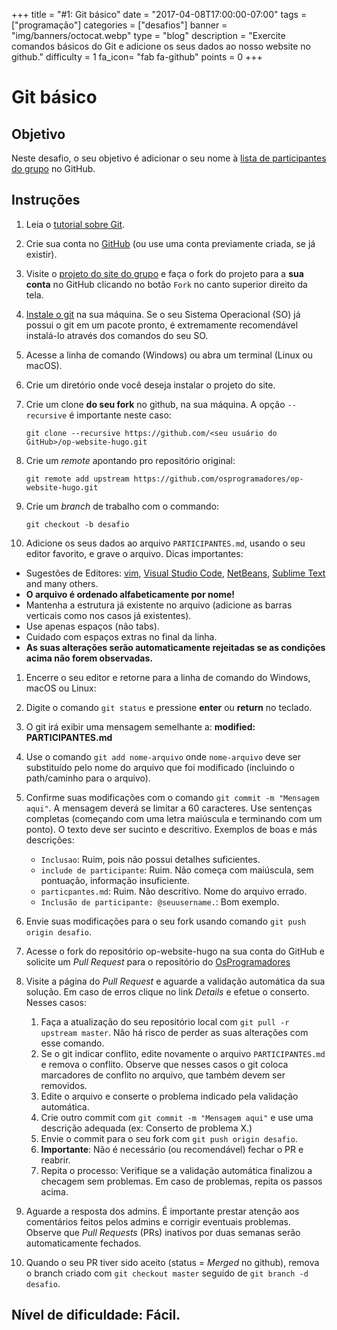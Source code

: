 +++
title = "#1: Git básico"
date = "2017-04-08T17:00:00-07:00"
tags = ["programação"]
categories = ["desafios"]
banner = "img/banners/octocat.webp"
type = "blog"
description = "Exercite comandos básicos do Git e adicione os seus dados ao nosso website no github."
difficulty = 1
fa_icon= "fab fa-github"
points = 0
+++

# Git básico

## Objetivo

Neste desafio, o seu objetivo é adicionar o seu nome à [lista de participantes do grupo](https://github.com/OsProgramadores/op-website-hugo/blob/master/PARTICIPANTES.md) no GitHub.

## Instruções

1. Leia o [tutorial sobre Git](https://tableless.com.br/tudo-que-voce-queria-saber-sobre-git-e-github-mas-tinha-vergonha-de-perguntar/).

1. Crie sua conta no [GitHub](https://github.com) (ou use uma conta previamente criada, se já existir).

1. Visite o [projeto do site do grupo](https://github.com/OsProgramadores/op-website-hugo) e faça o fork do projeto para a **sua conta** no GitHub clicando no botão `Fork` no canto superior direito da tela.

1. [Instale o git](https://git-scm.com/downloads) na sua máquina. Se o seu Sistema Operacional (SO) já possui o git em um pacote pronto, é extremamente recomendável instalá-lo através dos comandos do seu SO.

1. Acesse a linha de comando (Windows) ou abra um terminal (Linux ou macOS).

1. Crie um diretório onde você deseja instalar o projeto do site.

1. Crie um clone **do seu fork** no github, na sua máquina. A opção `--recursive` é importante neste caso:

    ```
    git clone --recursive https://github.com/<seu usuário do GitHub>/op-website-hugo.git
    ```

1. Crie um _remote_ apontando pro repositório original:
    ```
    git remote add upstream https://github.com/osprogramadores/op-website-hugo.git
    ```

1. Crie um _branch_ de trabalho com o commando:
    ```
    git checkout -b desafio
    ```

1. Adicione os seus dados ao arquivo `PARTICIPANTES.md`, usando o seu editor favorito, e grave o arquivo. Dicas importantes:
  * Sugestões de Editores: [vim](https://www.vim.org/), [Visual Studio Code](https://code.visualstudio.com/), [NetBeans](https://netbeans.apache.org/), [Sublime Text](https://www.sublimetext.com/) and many others.
  * **O arquivo é ordenado alfabeticamente por nome!**
  * Mantenha a estrutura já existente no arquivo (adicione as barras verticais como nos casos já existentes).
  * Use apenas espaços (não tabs).
  * Cuidado com espaços extras no final da linha.
  * **As suas alterações serão automaticamente rejeitadas se as condições acima não forem observadas.**

1. Encerre o seu editor e retorne para a linha de comando do Windows, macOS ou Linux:

1. Digite o comando `git status` e pressione **enter** ou **return** no teclado.

1. O git irá exibir uma mensagem semelhante a: **modified: PARTICIPANTES.md**

1. Use o comando `git add nome-arquivo` onde `nome-arquivo` deve ser substituído pelo nome do arquivo que foi modificado (incluindo o path/caminho para o arquivo).

1. Confirme suas modificações com o comando `git commit -m "Mensagem aqui"`. A mensagem deverá se limitar a 60 caracteres. Use sentenças completas (começando com uma letra maiúscula e terminando com um ponto). O texto deve ser sucinto e descritivo. Exemplos de boas e más descrições:
    * `Inclusao`: Ruim, pois não possui detalhes suficientes.
    * `include de participante`: Ruim. Não começa com maiúscula, sem pontuação, informação insuficiente.
    * `particpantes.md`: Ruim. Não descritivo. Nome do arquivo errado.
    * `Inclusão de participante: @seuusername.`: Bom exemplo.

1. Envie suas modificações para o seu fork usando comando `git push origin desafio`.

1. Acesse o fork do repositório op-website-hugo na sua conta do GitHub e solicite um _Pull Request_ para o repositório do [OsProgramadores](https://github.com/OsProgramadores/op-website-hugo)

1. Visite a página do _Pull Request_ e aguarde a validação automática da sua solução. Em caso de erros clique no link _Details_ e efetue o conserto. Nesses casos:
   1. Faça a atualização do seu repositório local com `git pull -r upstream master`. Não há risco de perder as suas alterações com esse comando.
   1. Se o git indicar conflito, edite novamente o arquivo `PARTICIPANTES.md` e remova o conflito. Observe que nesses casos o git coloca marcadores de conflito no arquivo, que também devem ser removidos.
   1. Edite o arquivo e conserte o problema indicado pela validação automática.
   1. Crie outro commit com `git commit -m "Mensagem aqui"` e use uma descrição adequada (ex: Conserto de problema X.)
   1. Envie o commit para o seu fork com `git push origin desafio`.
   1. **Importante**: Não é necessário (ou recomendável) fechar o PR e reabrir.
   1. Repita o processo: Verifique se a validação automática finalizou a checagem sem problemas. Em caso de problemas, repita os passos acima.

1. Aguarde a resposta dos admins. É importante prestar atenção aos comentários feitos pelos admins e corrigir eventuais problemas. Observe que _Pull Requests_ (PRs) inativos por duas semanas serão automaticamente fechados.

1. Quando o seu PR tiver sido aceito (status = _Merged_ no github), remova o branch criado com `git checkout master` seguido de `git branch -d desafio`.

## Nível de dificuldade: Fácil.

